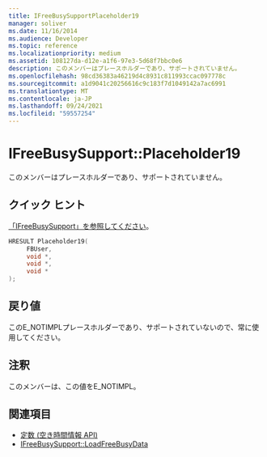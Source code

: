 ```yaml
---
title: IFreeBusySupportPlaceholder19
manager: soliver
ms.date: 11/16/2014
ms.audience: Developer
ms.topic: reference
ms.localizationpriority: medium
ms.assetid: 108127da-d12e-a1f6-97e3-5d68f7bbc0e6
description: このメンバーはプレースホルダーであり、サポートされていません。
ms.openlocfilehash: 98cd36383a46219d4c8931c811993ccac097778c
ms.sourcegitcommit: a1d9041c20256616c9c183f7d1049142a7ac6991
ms.translationtype: MT
ms.contentlocale: ja-JP
ms.lasthandoff: 09/24/2021
ms.locfileid: "59557254"
---
```

# <a name="ifreebusysupportplaceholder19"></a>IFreeBusySupport::Placeholder19

このメンバーはプレースホルダーであり、サポートされていません。
  
## <a name="quick-info"></a>クイック ヒント

[「IFreeBusySupport」を参照してください](ifreebusysupport.md)。
  
```cpp
HRESULT Placeholder19( 
     FBUser, 
     void *,  
     void *,  
     void * 
);
```

## <a name="return-values"></a>戻り値

このE_NOTIMPLプレースホルダーであり、サポートされていないので、常に使用してください。
  
## <a name="remarks"></a>注釈

このメンバーは、この値をE_NOTIMPL。
  
## <a name="see-also"></a>関連項目

- [定数 (空き時間情報 API)](constants-free-busy-api.md) 
- [IFreeBusySupport::LoadFreeBusyData](ifreebusysupport-loadfreebusydata.md)


